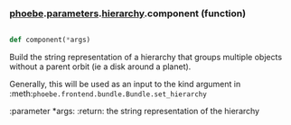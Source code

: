 ### [phoebe](phoebe.md).[parameters](phoebe.parameters.md).[hierarchy](phoebe.parameters.hierarchy.md).component (function)


```py

def component(*args)

```



Build the string representation of a hierarchy that groups multiple
objects without a parent orbit (ie a disk around a planet).

Generally, this will be used as an input to the kind argument in
:meth:`phoebe.frontend.bundle.Bundle.set_hierarchy`

:parameter *args:
:return: the string representation of the hierarchy

